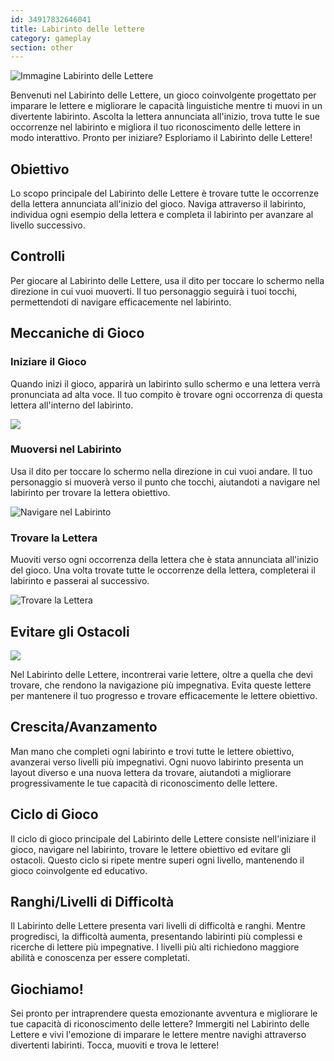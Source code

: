 ```yaml
---
id: 34917832646041
title: Labirinto delle lettere
category: gameplay
section: other
---
```

![Immagine Labirinto delle Lettere](https://help.studycat.com/hc/article_attachments/34917832623897)

Benvenuti nel Labirinto delle Lettere, un gioco coinvolgente progettato per imparare le lettere e migliorare le capacità linguistiche mentre ti muovi in un divertente labirinto. Ascolta la lettera annunciata all'inizio, trova tutte le sue occorrenze nel labirinto e migliora il tuo riconoscimento delle lettere in modo interattivo. Pronto per iniziare? Esploriamo il Labirinto delle Lettere!

## Obiettivo

Lo scopo principale del Labirinto delle Lettere è trovare tutte le occorrenze della lettera annunciata all'inizio del gioco. Naviga attraverso il labirinto, individua ogni esempio della lettera e completa il labirinto per avanzare al livello successivo.

## Controlli

Per giocare al Labirinto delle Lettere, usa il dito per toccare lo schermo nella direzione in cui vuoi muoverti. Il tuo personaggio seguirà i tuoi tocchi, permettendoti di navigare efficacemente nel labirinto.

## Meccaniche di Gioco

### Iniziare il Gioco

Quando inizi il gioco, apparirà un labirinto sullo schermo e una lettera verrà pronunciata ad alta voce. Il tuo compito è trovare ogni occorrenza di questa lettera all'interno del labirinto.

![](https://help.studycat.com/hc/article_attachments/35079949007769)

### Muoversi nel Labirinto

Usa il dito per toccare lo schermo nella direzione in cui vuoi andare. Il tuo personaggio si muoverà verso il punto che tocchi, aiutandoti a navigare nel labirinto per trovare la lettera obiettivo.

![Navigare nel Labirinto](https://help.studycat.com/hc/article_attachments/34917832629785)

### Trovare la Lettera

Muoviti verso ogni occorrenza della lettera che è stata annunciata all'inizio del gioco. Una volta trovate tutte le occorrenze della lettera, completerai il labirinto e passerai al successivo.

![Trovare la Lettera](https://help.studycat.com/hc/article_attachments/34917832631321)

## Evitare gli Ostacoli

![](https://help.studycat.com/hc/article_attachments/35076983481369)

Nel Labirinto delle Lettere, incontrerai varie lettere, oltre a quella che devi trovare, che rendono la navigazione più impegnativa. Evita queste lettere per mantenere il tuo progresso e trovare efficacemente le lettere obiettivo.

## Crescita/Avanzamento

Man mano che completi ogni labirinto e trovi tutte le lettere obiettivo, avanzerai verso livelli più impegnativi. Ogni nuovo labirinto presenta un layout diverso e una nuova lettera da trovare, aiutandoti a migliorare progressivamente le tue capacità di riconoscimento delle lettere.

## Ciclo di Gioco

Il ciclo di gioco principale del Labirinto delle Lettere consiste nell'iniziare il gioco, navigare nel labirinto, trovare le lettere obiettivo ed evitare gli ostacoli. Questo ciclo si ripete mentre superi ogni livello, mantenendo il gioco coinvolgente ed educativo.

## Ranghi/Livelli di Difficoltà

Il Labirinto delle Lettere presenta vari livelli di difficoltà e ranghi. Mentre progredisci, la difficoltà aumenta, presentando labirinti più complessi e ricerche di lettere più impegnative. I livelli più alti richiedono maggiore abilità e conoscenza per essere completati.

## Giochiamo!

Sei pronto per intraprendere questa emozionante avventura e migliorare le tue capacità di riconoscimento delle lettere? Immergiti nel Labirinto delle Lettere e vivi l'emozione di imparare le lettere mentre navighi attraverso divertenti labirinti. Tocca, muoviti e trova le lettere!

